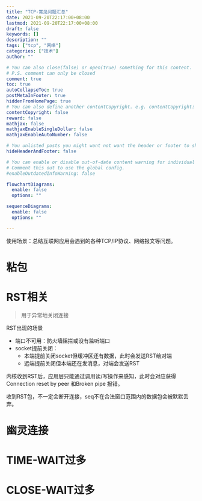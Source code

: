 ```yaml
---
title: "TCP-常见问题汇总"
date: 2021-09-20T22:17:00+08:00
lastmod: 2021-09-20T22:17:00+08:00
draft: false
keywords: []
description: ""
tags: ["tcp", "网络"]
categories: ["技术"]
author: ""

# You can also close(false) or open(true) something for this content.
# P.S. comment can only be closed
comment: true
toc: true
autoCollapseToc: true
postMetaInFooter: true
hiddenFromHomePage: true
# You can also define another contentCopyright. e.g. contentCopyright: "This is another copyright."
contentCopyright: false
reward: false
mathjax: false
mathjaxEnableSingleDollar: false
mathjaxEnableAutoNumber: false

# You unlisted posts you might want not want the header or footer to show
hideHeaderAndFooter: false

# You can enable or disable out-of-date content warning for individual post.
# Comment this out to use the global config.
#enableOutdatedInfoWarning: false

flowchartDiagrams:
  enable: false
  options: ""

sequenceDiagrams: 
  enable: false
  options: ""

---
```


使用场景：总结互联网应用会遇到的各种TCP/IP协议、网络报文等问题。

<!--more-->



# 粘包



# RST相关

> 用于异常地关闭连接

RST出现的场景

- 端口不可用：防火墙阻拦或没有监听端口
- socket提前关闭：
  - 本端提前关闭socket但缓冲区还有数据，此时会发送RST给对端
  - 远端提前关闭但本端还在发消息，对端会发送RST

内核收到RST后，应用层只能通过调用读/写操作来感知，此时会对应获得 Connection reset by peer 和Broken pipe 报错。

收到RST包，不一定会断开连接，seq不在合法窗口范围内的数据包会被默默丢弃。

# 幽灵连接



# TIME-WAIT过多



# CLOSE-WAIT过多



